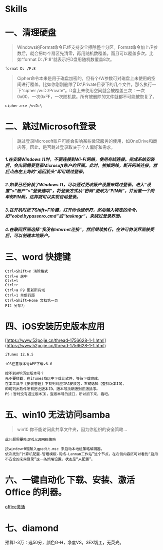 # Skills

# 一、清理硬盘

> Windows的Format命令已经支持安全擦除整个分区。Format命令加上/P参数后，就会把每个扇区先清零，再用随机数覆盖。而且可以覆盖多次。比如“format D: /P:8”就表示把D盘用随机数覆盖8次。

```
format D: /P:8
```

> Cipher命令本来是用于磁盘加密的，但有个/W参数可对磁盘上未使用的空间进行覆盖。比如你刚刚删除了D:\Private目录下的几个文件，那么执行一下“cipher /w:D:\Private”。D盘上未使用空间就会被覆盖三次：一次0x00、一次0xFF，一次随机数。所有被删除的文件就都不可能被恢复了。

```
cipher.exe /w:D:\
```

# 二、跳过Microsoft登录

> 跳过登录Microsoft账户可能会影响某些微软服务的使用，如OneDrive和商店等。因此，是否跳过登录取决于个人偏好和需求。

##### 1.在安装Windows 11时，不要连接到Wi-Fi网络，使用有线连接。完成系统安装后，会出现需要登录Microsoft账户的界面。此时，拔掉网线，断开网络连接，然后点击左上角的“返回箭头”即可跳过登录。

##### 2.如果已经安装了Windows 11，可以通过更改账户设置来跳过登录。进入“设置”>“账户”>“登录选项”，将登录方式从“密码”更改为“PIN码”，并设置一个简单的PIN码，这样就可以实现自动登录。

##### 3.在开机时按下Shift+F10键，打开命令提示符，然后输入特定的命令，如“oobe\bypassnro.cmd”或“taskmgr”，来绕过登录界面。

##### 4.在联网界面选择“我没有Internet连接”，然后继续执行，在许可协议界面接受后，可以创建本地账户。

# 三、word 快捷键

```
Ctrl+Shift+n 清除格式
Ctrl+e 居中
Ctrl+l
Ctrl+r
Ctrl+a F9 更新所有域
Ctrl+1 单倍行距
Ctrl+Shift+Home 文档第一页
F12 另存为
```

# 四、iOS安装历史版本应用

[https://www.52pojie.cn/thread-1756628-1-1.html](https://www.52pojie.cn/thread-1756628-1-1.html)

```
iTunes 12.6.5

iOS任意版本号APP下载v6.0

搜不到APP历史版本号？
先不要拦截，在iTunes商店中下载此软件，等待下载完成。
在本工具中【安装管理】下找到对应IPA安装包，右键选择【查找版本ID】。
即可列出软件所有历史版本ID，版本号按新版到旧版排序。
PS：暂时没有通过版本ID，查版本号的接口，所以抓下来，看吧。
```

# 五、win10 无法访问samba

> win10 你不能访问此共享文件夹，因为你组织的安全策略...

```
此问题需要修改Win10网络策略

按window+R键输入gpedit.msc 来启动本地组策略编辑器。
依次找到“计算机配置-管理模板-网络-Lanman工作站”这个节点，在右侧内容区可以看到“启用不安全的来宾登录”这一条策略设置。状态是“未配置”。
```

# 六、一键自动化 下载、安装、激活 Office 的利器。

[office激活](https://github.com/OdysseusYuan/LKY_OfficeTools)

# 七、diamond

预算1-3万：选50分，颜色G-H，净度VS，3EX切工，无荧光。
